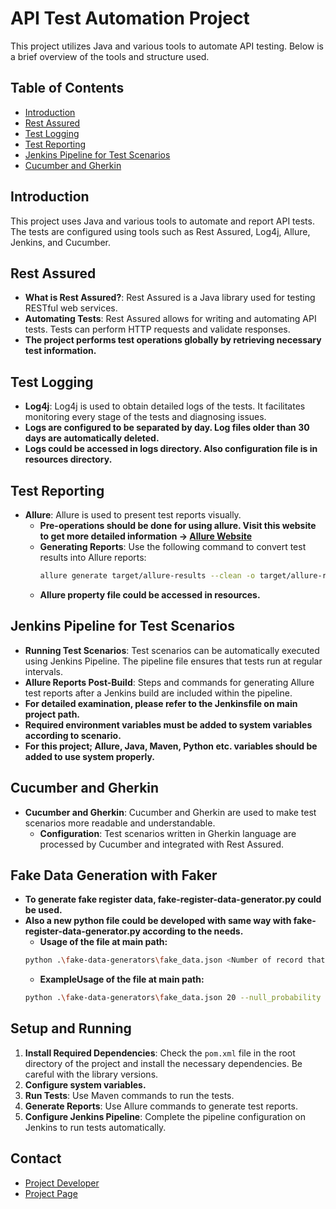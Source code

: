 # API Test Automation Project

This project utilizes Java and various tools to automate API testing. Below is a brief overview of the tools and structure used.

## Table of Contents
- [Introduction](#introduction)
- [Rest Assured](#rest-assured)
- [Test Logging](#test-logging)
- [Test Reporting](#test-reporting)
- [Jenkins Pipeline for Test Scenarios](#jenkins-pipeline-for-test-scenarios)
- [Cucumber and Gherkin](#cucumber-and-gherkin)

## Introduction
This project uses Java and various tools to automate and report API tests. The tests are configured using tools such as Rest Assured, Log4j, Allure, Jenkins, and Cucumber.

## Rest Assured
- **What is Rest Assured?**: Rest Assured is a Java library used for testing RESTful web services.
- **Automating Tests**: Rest Assured allows for writing and automating API tests. Tests can perform HTTP requests and validate responses.
- **The project performs test operations globally by retrieving necessary test information.**

## Test Logging
- **Log4j**: Log4j is used to obtain detailed logs of the tests. It facilitates monitoring every stage of the tests and diagnosing issues.
- **Logs are configured to be separated by day. Log files older than 30 days are automatically deleted.**
- **Logs could be accessed in logs directory. Also configuration file is in resources directory.**

## Test Reporting
- **Allure**: Allure is used to present test reports visually.
    - **Pre-operations should be done for using allure. Visit this website to get more detailed information ->  [Allure Website](https://allurereport.org/docs/install/)**
    - **Generating Reports**: Use the following command to convert test results into Allure reports:
      ```bash
      allure generate target/allure-results --clean -o target/allure-report
      ```
    - **Allure property file could be accessed in resources.**

## Jenkins Pipeline for Test Scenarios
- **Running Test Scenarios**: Test scenarios can be automatically executed using Jenkins Pipeline. The pipeline file ensures that tests run at regular intervals.
- **Allure Reports Post-Build**: Steps and commands for generating Allure test reports after a Jenkins build are included within the pipeline.
- **For detailed examination, please refer to the Jenkinsfile on main project path.**
- **Required environment variables must be added to system variables according to scenario.**
- **For this project; Allure, Java, Maven, Python etc. variables should be added to use system properly.**

## Cucumber and Gherkin
- **Cucumber and Gherkin**: Cucumber and Gherkin are used to make test scenarios more readable and understandable.
    - **Configuration**: Test scenarios written in Gherkin language are processed by Cucumber and integrated with Rest Assured.

## Fake Data Generation with Faker
- **To generate fake register data, fake-register-data-generator.py could be used.**
- **Also a new python file could be developed with same way with fake-register-data-generator.py according to the needs.**
  - **Usage of the file at main path:**
  ```bash 
  python .\fake-data-generators\fake_data.json <Number of record that will be generated> --null_probability <range is 0-1> --output <destination file with path>
  ```
  - **ExampleUsage of the file at main path:**
  ```bash
  python .\fake-data-generators\fake_data.json 20 --null_probability 0.2
  ```

## Setup and Running
1. **Install Required Dependencies**: Check the `pom.xml` file in the root directory of the project and install the necessary dependencies. Be careful with the library versions.
2. **Configure system variables.**
2. **Run Tests**: Use Maven commands to run the tests.
3. **Generate Reports**: Use Allure commands to generate test reports.
4. **Configure Jenkins Pipeline**: Complete the pipeline configuration on Jenkins to run tests automatically.

## Contact
- [Project Developer](mailto:yilmazyusuf010@example.com)
- [Project Page](https://github.com/yusufyilmvz/RestAssured-API-test-automation)
